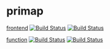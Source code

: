 # primap
[frontend](frontend/) [![Build Status](https://github.com/sue445/primap/workflows/frontend-build/badge.svg?branch=master)](https://github.com/sue445/primap/actions?query=workflow%3Afrontend-build) [![Build Status](https://github.com/sue445/primap/workflows/frontend-deploy/badge.svg?branch=master)](https://github.com/sue445/primap/actions?query=workflow%3Afrontend-deploy)

[function](function/) [![Build Status](https://github.com/sue445/primap/workflows/function-build/badge.svg?branch=master)](https://github.com/sue445/primap/actions?query=workflow%3Afunction-build) [![Build Status](https://github.com/sue445/primap/workflows/function-deploy/badge.svg?branch=master)](https://github.com/sue445/primap/actions?query=workflow%3Afunction-deploy)
